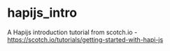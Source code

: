 # hapijs_intro
A Hapijs introduction tutorial from scotch.io - https://scotch.io/tutorials/getting-started-with-hapi-js
